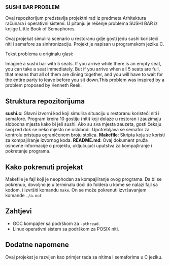 ### SUSHI BAR PROBLEM ### 

Ovaj repozitorijum predstavlja projektni rad iz predmeta Arhitektura računara i operativni sistemi. U pitanju je rešenje problema SUSHI BAR iz knjige Little Book of Semaphores.

Ovaj projekat simulira scenario u restoranu gdje gosti jedu sushi koristeći niti i semafore za sinhronizaciju. Projekt je napisan u programskom jeziku C.

Tekst problema u originalu glasi:

Imagine a sushi bar with 5 seats. If you arrive while there is an empty seat, you can take a seat immediately. But if you arrive when all 5 seats are full, that means that all of them are dining together, and you will have to wait for the entire party to leave before you sit down.This problem was inspired by a problem proposed by Kenneth Reek.

## Struktura repozitorijuma ## 

**sushi.c**: Glavni izvorni kod koji simulira situaciju u restoranu koristeći niti i semafore. Program kreira 10 gostiju (niti) koji dolaze u restoran i zauzimaju slobodna mjesta kako bi jeli sushi. Ako su sva mjesta zauzeta, gosti čekaju svoj red dok se neko mjesto ne oslobodi.  Upotrebljava se semafor za kontrolu pristupa ograničenom broju stolica.
**Makefile**: Skripta koja se koristi za kompajliranje izvornog koda.
**README.md**:  Ovaj dokument pruža osnovne informacije o projektu, uključujući uputstva za kompajliranje i pokretanje programa. 

## Kako pokrenuti projekat ##

Makefile je fajl koji je neophodan za kompajliranje ovog programa. Da bi se pokrenuo, dovoljno je u terminalu doći do foldera u kome se nalazi fajl sa kodom, i izvršiti komandu `make`. On se može pokrenuti izvršavanjem komande `./a.out`

## Zahtjevi ##

- GCC kompajler sa podrškom za `-pthread`.
- Linux operativni sistem sa podrškom za POSIX niti.

## Dodatne napomene ##

Ovaj projekat je razvijen kao primjer rada sa nitima i semaforima u C jeziku.
